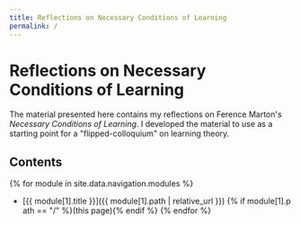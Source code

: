 ```yaml
---
title: Reflections on Necessary Conditions of Learning
permalink: /
---
```

# Reflections on Necessary Conditions of Learning

The material presented here contains my reflections on Ference Marton's 
*Necessary Conditions of Learning*. I developed the material to use as a 
starting point for a "flipped-colloquium" on learning theory.


## Contents

{% for module in site.data.navigation.modules %}
  - [{{ module[1].title }}]({{ module[1].path | relative_url }}) {% if module[1].p  ath == "/" %}(this page){% endif %}
{% endfor %}


